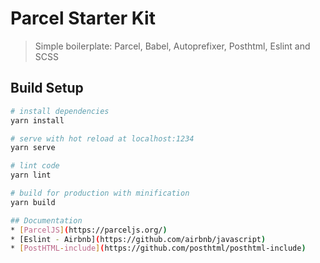 # Parcel Starter Kit

> Simple boilerplate: Parcel, Babel, Autoprefixer, Posthtml, Eslint and SCSS

## Build Setup

``` bash
# install dependencies
yarn install

# serve with hot reload at localhost:1234
yarn serve

# lint code
yarn lint

# build for production with minification
yarn build

## Documentation
* [ParcelJS](https://parceljs.org/)
* [Eslint - Airbnb](https://github.com/airbnb/javascript)
* [PostHTML-include](https://github.com/posthtml/posthtml-include)
